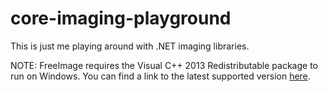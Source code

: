 # core-imaging-playground
This is just me playing around with .NET imaging libraries.

NOTE: FreeImage requires the Visual C++ 2013 Redistributable package to run on Windows. You can find a link to the latest supported version [here](https://support.microsoft.com/en-us/help/2977003/the-latest-supported-visual-c-downloads).
